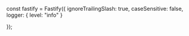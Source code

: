



const fastify = Fastify({
  ignoreTrailingSlash: true,
  caseSensitive: false,
  logger: {
    level: "info"
  }
  
});